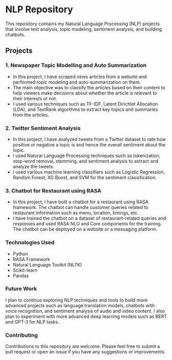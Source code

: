 # NLP Repository
This repository contains my Natural Language Processing (NLP) projects that involve text analysis, topic modeling, sentiment analysis, and building chatbots.

## Projects
### 1. Newspaper Topic Modelling and Auto Summarization
* In this project, I have scraped news articles from a website and performed topic modeling and auto-summarization on them. 
* The main objective was to classify the articles based on their content to help viewers make decisions about whether the article is relevant to their interests or not. 
* I used various techniques such as TF-IDF, Latent Dirichlet Allocation (LDA), and TextRank algorithms to extract key topics and summaries from the articles.

### 2. Twitter Sentiment Analysis
* In this project, I have analyzed tweets from a Twitter dataset to rate how positive or negative a topic is and hence the overall sentiment about the topic.
*  I used Natural Language Processing techniques such as tokenization, stop-word removal, stemming, and sentiment analysis to extract and analyze the tweets. 
*  I used various machine learning classifiers such as Logistic Regression, Random Forest, XG Boost, and SVM for the sentiment classification.

### 3. Chatbot for Restaurant using RASA
* In this project, I have built a chatbot for a restaurant using RASA framework. The chatbot can handle customer queries related to restaurant information such as menu, location, timings, etc.
*  I have trained the chatbot on a dataset of restaurant-related queries and responses and used RASA NLU and Core components for the training. The chatbot can be deployed on a website or a messaging platform.

### Technologies Used
* Python
* RASA Framework
* Natural Language Toolkit (NLTK)
* Scikit-learn
* Pandas
### Future Work
I plan to continue exploring NLP techniques and tools to build more advanced projects such as language translation models, chatbots with voice recognition, and sentiment analysis of audio and video content. I also plan to experiment with more advanced deep learning models such as BERT and GPT-3 for NLP tasks.
###  Contributing
Contributions to this repository are welcome. Please feel free to submit a pull request or open an issue if you have any suggestions or improvements.

